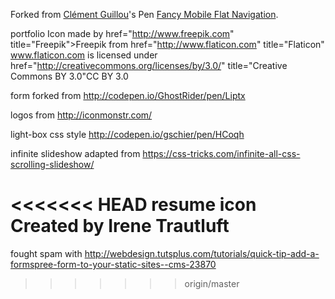 Forked from [Clément Guillou](http://codepen.io/cguillou/)'s Pen [Fancy Mobile Flat Navigation](http://codepen.io/cguillou/pen/jmkfK/).

portfolio Icon made by href="http://www.freepik.com" title="Freepik">Freepik from href="http://www.flaticon.com" title="Flaticon" www.flaticon.com is licensed under href="http://creativecommons.org/licenses/by/3.0/" title="Creative Commons BY 3.0"CC BY 3.0

form forked from http://codepen.io/GhostRider/pen/Liptx

logos from http://iconmonstr.com/

light-box css style http://codepen.io/gschier/pen/HCoqh

infinite slideshow adapted from https://css-tricks.com/infinite-all-css-scrolling-slideshow/

<<<<<<< HEAD
resume icon Created by Irene Trautluft
=======
fought spam with http://webdesign.tutsplus.com/tutorials/quick-tip-add-a-formspree-form-to-your-static-sites--cms-23870
>>>>>>> origin/master
